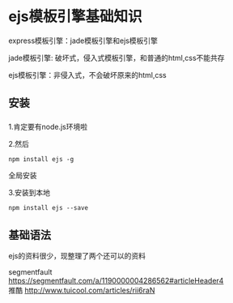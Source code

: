 # ejs模板引擎基础知识  

express模板引擎：jade模板引擎和ejs模板引擎

jade模板引擎: 破坏式，侵入式模板引擎，和普通的html,css不能共存

ejs模板引擎：非侵入式，不会破坏原来的html,css


## 安装

###
1.肯定要有node.js环境啦

2.然后
```
npm install ejs -g
```
全局安装  

3.安装到本地
```
npm install ejs --save
```

## 基础语法

ejs的资料很少，现整理了两个还可以的资料  

segmentfault <https://segmentfault.com/a/1190000004286562#articleHeader4>  
推酷 <http://www.tuicool.com/articles/rii6raN>
